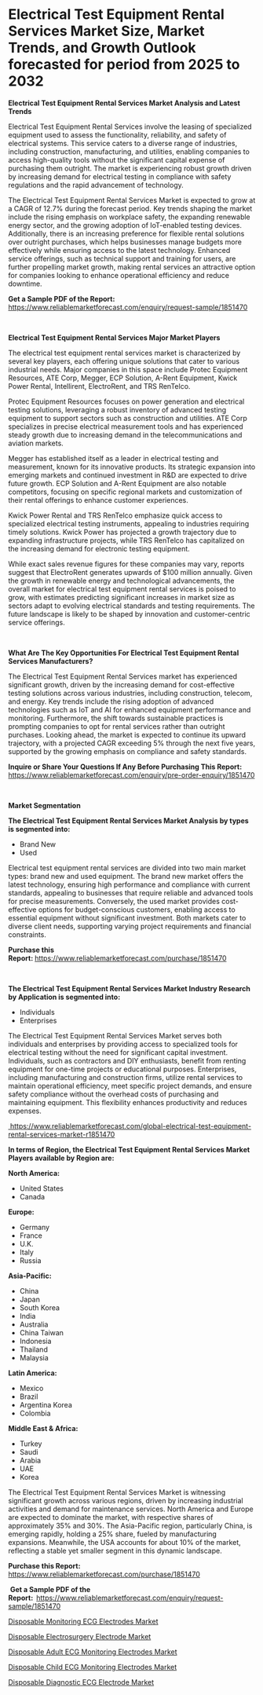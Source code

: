 <p><h1>Electrical Test Equipment Rental Services Market Size, Market Trends, and Growth Outlook forecasted for period from 2025 to 2032</h1></p><p><strong>Electrical Test Equipment Rental Services Market Analysis and Latest Trends</strong></p>
<p><p>Electrical Test Equipment Rental Services involve the leasing of specialized equipment used to assess the functionality, reliability, and safety of electrical systems. This service caters to a diverse range of industries, including construction, manufacturing, and utilities, enabling companies to access high-quality tools without the significant capital expense of purchasing them outright. The market is experiencing robust growth driven by increasing demand for electrical testing in compliance with safety regulations and the rapid advancement of technology.</p><p>The Electrical Test Equipment Rental Services Market is expected to grow at a CAGR of 12.7% during the forecast period. Key trends shaping the market include the rising emphasis on workplace safety, the expanding renewable energy sector, and the growing adoption of IoT-enabled testing devices. Additionally, there is an increasing preference for flexible rental solutions over outright purchases, which helps businesses manage budgets more effectively while ensuring access to the latest technology. Enhanced service offerings, such as technical support and training for users, are further propelling market growth, making rental services an attractive option for companies looking to enhance operational efficiency and reduce downtime.</p></p>
<p><strong>Get a Sample PDF of the Report:&nbsp;</strong> <a href="https://www.reliablemarketforecast.com/enquiry/request-sample/1851470?utm_campaign=1885&utm_medium=2&utm_source=Github&utm_content=ia&utm_term=26032025&utm_id=electrical-test-equipment-rental-services">https://www.reliablemarketforecast.com/enquiry/request-sample/1851470</a></p>
<p>&nbsp;</p>
<p><strong>Electrical Test Equipment Rental Services Major Market Players</strong></p>
<p><p>The electrical test equipment rental services market is characterized by several key players, each offering unique solutions that cater to various industrial needs. Major companies in this space include Protec Equipment Resources, ATE Corp, Megger, ECP Solution, A-Rent Equipment, Kwick Power Rental, Intellirent, ElectroRent, and TRS RenTelco. </p><p>Protec Equipment Resources focuses on power generation and electrical testing solutions, leveraging a robust inventory of advanced testing equipment to support sectors such as construction and utilities. ATE Corp specializes in precise electrical measurement tools and has experienced steady growth due to increasing demand in the telecommunications and aviation markets.</p><p>Megger has established itself as a leader in electrical testing and measurement, known for its innovative products. Its strategic expansion into emerging markets and continued investment in R&D are expected to drive future growth. ECP Solution and A-Rent Equipment are also notable competitors, focusing on specific regional markets and customization of their rental offerings to enhance customer experiences.</p><p>Kwick Power Rental and TRS RenTelco emphasize quick access to specialized electrical testing instruments, appealing to industries requiring timely solutions. Kwick Power has projected a growth trajectory due to expanding infrastructure projects, while TRS RenTelco has capitalized on the increasing demand for electronic testing equipment.</p><p>While exact sales revenue figures for these companies may vary, reports suggest that ElectroRent generates upwards of $100 million annually. Given the growth in renewable energy and technological advancements, the overall market for electrical test equipment rental services is poised to grow, with estimates predicting significant increases in market size as sectors adapt to evolving electrical standards and testing requirements. The future landscape is likely to be shaped by innovation and customer-centric service offerings.</p></p>
<p>&nbsp;</p>
<p><strong>What Are The Key Opportunities For Electrical Test Equipment Rental Services Manufacturers?</strong></p>
<p><p>The Electrical Test Equipment Rental Services market has experienced significant growth, driven by the increasing demand for cost-effective testing solutions across various industries, including construction, telecom, and energy. Key trends include the rising adoption of advanced technologies such as IoT and AI for enhanced equipment performance and monitoring. Furthermore, the shift towards sustainable practices is prompting companies to opt for rental services rather than outright purchases. Looking ahead, the market is expected to continue its upward trajectory, with a projected CAGR exceeding 5% through the next five years, supported by the growing emphasis on compliance and safety standards.</p></p>
<p><strong>Inquire or Share Your Questions If Any Before Purchasing This Report:</strong> <a href="https://www.reliablemarketforecast.com/enquiry/pre-order-enquiry/1851470?utm_campaign=1885&utm_medium=2&utm_source=Github&utm_content=ia&utm_term=26032025&utm_id=electrical-test-equipment-rental-services">https://www.reliablemarketforecast.com/enquiry/pre-order-enquiry/1851470</a></p>
<p>&nbsp;</p>
<p><strong>Market Segmentation</strong></p>
<p><strong>The Electrical Test Equipment Rental Services Market Analysis by types is segmented into:</strong></p>
<p><ul><li>Brand New</li><li>Used</li></ul></p>
<p><p>Electrical test equipment rental services are divided into two main market types: brand new and used equipment. The brand new market offers the latest technology, ensuring high performance and compliance with current standards, appealing to businesses that require reliable and advanced tools for precise measurements. Conversely, the used market provides cost-effective options for budget-conscious customers, enabling access to essential equipment without significant investment. Both markets cater to diverse client needs, supporting varying project requirements and financial constraints.</p></p>
<p><strong>Purchase this Report:&nbsp;</strong><a href="https://www.reliablemarketforecast.com/purchase/1851470?utm_campaign=1885&utm_medium=2&utm_source=Github&utm_content=ia&utm_term=26032025&utm_id=electrical-test-equipment-rental-services">https://www.reliablemarketforecast.com/purchase/1851470</a></p>
<p>&nbsp;</p>
<p><strong>The Electrical Test Equipment Rental Services Market Industry Research by Application is segmented into:</strong></p>
<p><ul><li>Individuals</li><li>Enterprises</li></ul></p>
<p><p>The Electrical Test Equipment Rental Services Market serves both individuals and enterprises by providing access to specialized tools for electrical testing without the need for significant capital investment. Individuals, such as contractors and DIY enthusiasts, benefit from renting equipment for one-time projects or educational purposes. Enterprises, including manufacturing and construction firms, utilize rental services to maintain operational efficiency, meet specific project demands, and ensure safety compliance without the overhead costs of purchasing and maintaining equipment. This flexibility enhances productivity and reduces expenses.</p></p>
<p><a href="https://www.reliablemarketforecast.com/global-electrical-test-equipment-rental-services-market-r1851470?utm_campaign=1885&utm_medium=2&utm_source=Github&utm_content=ia&utm_term=26032025&utm_id=electrical-test-equipment-rental-services">&nbsp;https://www.reliablemarketforecast.com/global-electrical-test-equipment-rental-services-market-r1851470</a></p>
<p><strong>In terms of Region, the Electrical Test Equipment Rental Services Market Players available by Region are:</strong></p>
<p>
    <p> <strong> North America: </strong>
        <ul>
            <li>United States</li>
            <li>Canada</li>
        </ul>
        </p> 
    <p> <strong> Europe: </strong>
        <ul>
            <li>Germany</li>
            <li>France</li>
            <li>U.K.</li>
            <li>Italy</li>
            <li>Russia</li>
        </ul>
        </p> 
    <p> <strong> Asia-Pacific: </strong>
        <ul>
            <li>China</li>
            <li>Japan</li>
            <li>South Korea</li>
            <li>India</li>
            <li>Australia</li>
            <li>China Taiwan</li>
            <li>Indonesia</li>
            <li>Thailand</li>
            <li>Malaysia</li>
        </ul>
        </p> 
    <p> <strong> Latin America: </strong>
        <ul>
            <li>Mexico</li>
            <li>Brazil</li>
            <li>Argentina Korea</li>
            <li>Colombia</li>
        </ul>
        </p> 
    <p> <strong> Middle East & Africa: </strong>
        <ul>
            <li>Turkey</li>
            <li>Saudi</li>
            <li>Arabia</li>
            <li>UAE</li>
            <li>Korea</li>
        </ul>
    </p>
    </p>
<p><p>The Electrical Test Equipment Rental Services Market is witnessing significant growth across various regions, driven by increasing industrial activities and demand for maintenance services. North America and Europe are expected to dominate the market, with respective shares of approximately 35% and 30%. The Asia-Pacific region, particularly China, is emerging rapidly, holding a 25% share, fueled by manufacturing expansions. Meanwhile, the USA accounts for about 10% of the market, reflecting a stable yet smaller segment in this dynamic landscape.</p></p>
<p><strong>Purchase this Report: </strong><a href="https://www.reliablemarketforecast.com/purchase/1851470?utm_campaign=1885&utm_medium=2&utm_source=Github&utm_content=ia&utm_term=26032025&utm_id=electrical-test-equipment-rental-services">https://www.reliablemarketforecast.com/purchase/1851470</a></p>
<p>&nbsp;<strong>Get a Sample PDF of the Report:&nbsp;&nbsp;</strong><a href="https://www.reliablemarketforecast.com/enquiry/request-sample/1851470?utm_campaign=1885&utm_medium=2&utm_source=Github&utm_content=ia&utm_term=26032025&utm_id=electrical-test-equipment-rental-services">https://www.reliablemarketforecast.com/enquiry/request-sample/1851470</a></p>
<p><strong></strong></p>
<p><p><a href="https://github.com/jolashta/Market-Research-Report-List-1/blob/main/disposable-monitoring-ecg-electrodes-market.md?utm_campaign=1885&utm_medium=2&utm_source=Github&utm_content=ia&utm_term=26032025&utm_id=electrical-test-equipment-rental-services">Disposable Monitoring ECG Electrodes Market</a></p><p><a href="https://github.com/drevertevell/Market-Research-Report-List-1/blob/main/disposable-electrosurgery-electrode-market.md?utm_campaign=1885&utm_medium=2&utm_source=Github&utm_content=ia&utm_term=26032025&utm_id=electrical-test-equipment-rental-services">Disposable Electrosurgery Electrode Market</a></p><p><a href="https://github.com/elhibacajka/Market-Research-Report-List-1/blob/main/disposable-adult-ecg-monitoring-electrodes-market.md?utm_campaign=1885&utm_medium=2&utm_source=Github&utm_content=ia&utm_term=26032025&utm_id=electrical-test-equipment-rental-services">Disposable Adult ECG Monitoring Electrodes Market</a></p><p><a href="https://github.com/ienamoun/Market-Research-Report-List-1/blob/main/disposable-child-ecg-monitoring-electrodes-market.md?utm_campaign=1885&utm_medium=2&utm_source=Github&utm_content=ia&utm_term=26032025&utm_id=electrical-test-equipment-rental-services">Disposable Child ECG Monitoring Electrodes Market</a></p><p><a href="https://github.com/lazregaartun/Market-Research-Report-List-1/blob/main/disposable-diagnostic-ecg-electrode-market.md?utm_campaign=1885&utm_medium=2&utm_source=Github&utm_content=ia&utm_term=26032025&utm_id=electrical-test-equipment-rental-services">Disposable Diagnostic ECG Electrode Market</a></p></p>